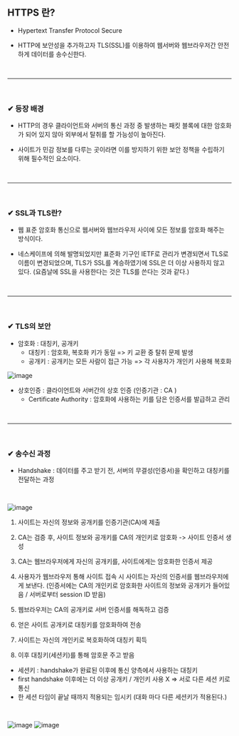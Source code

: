 ## HTTPS 란?
- Hypertext Transfer Protocol Secure

- HTTP에 보안성을 추가하고자 TLS(SSL)를 이용하여 웹서버와 웹브라우저간 안전하게 데이터를 송수신한다. 
<br>
<hr>
<br>

### ✔ 등장 배경
- HTTP의 경우 클라이언트와 서버의 통신 과정 중 발생하는 패킷 블록에 대한 암호화가 되어 있지 않아
외부에서 탈취를 할 가능성이 높아진다.

- 사이트가 민감 정보를 다루는 곳이라면 이를 방지하기 위한 보안 정책을 수립하기 위해 필수적인 요소이다.
<br>
<hr>
<br>

### ✔ SSL과 TLS란?
- 웹 표준 암호화 통신으로 웹서버와 웹브라우저 사이에 모든 정보를 암호화 해주는 방식이다.

- 네스케이프에 의해 발명되었지만 표준화 기구인 IETF로 관리가 변경되면서 TLS로 이름이 변경되었으며,
TLS가 SSL를 계승하였기에 SSL은 더 이상 사용하지 않고 있다. (요즘날에 SSL을 사용한다는 것은 TLS를 쓴다는 것과 같다.)
<br>
<hr>
<br>

### ✔ TLS의 보안
- 암호화 : 대칭키, 공개키
  - 대칭키 : 암호화, 복호화 키가 동일 => 키 교환 중 탈취 문제 발생
  - 공개키 : 공개키는 모든 사람이 접근 가능 => 각 사용자가 개인키 사용해 복호화

![image](https://github.com/bjsystems/rnd/assets/121341413/74e22497-a0f5-48af-981d-1fa95293489e)
<br>

- 상호인증 : 클라이언트와 서버간의 상호 인증 (인증기관 : CA )
  - Certificate Authority : 암호화에 사용하는 키를 담은 인증서를 발급하고 관리
<br>
<hr>
<br>

### ✔ 송수신 과정

- Handshake : 데이터를 주고 받기 전, 서버의 무결성(인증서)을 확인하고 대칭키를 전달하는 과정
<br>

![image](https://github.com/bjsystems/rnd/assets/121341413/9fb17a1d-1727-427d-8a52-e2433da4fd63)

 1. 사이트는 자신의 정보와 공개키를 인증기관(CA)에 제출
 
 2. CA는 검증 후, 사이트 정보와 공개키를 CA의 개인키로 암호화 -> 사이트 인증서 생성
 
 3. CA는 웹브라우저에게 자신의 공개키를, 사이트에게는 암호화한 인증서 제공
 
 4. 사용자가 웹브라우저 통해 사이트 접속 시  사이트는 자신의 인증서를 웹브라우저에게 보낸다.
 (인증서에는 CA의 개인키로 암호화한 사이트의 정보와 공개키가 들어있음 / 서버로부터 session ID 받음)
 
 5. 웹브라우저는 CA의 공개키로 서버 인증서를 해독하고 검증
 
 6. 얻은 사이트 공개키로 대칭키를 암호화하여 전송
 
 7. 사이트는 자신의 개인키로 복호화하여 대칭키 획득
 
 8. 이후 대칭키(세션키)를 통해 암호문 주고 받음

- 세션키 : handshake가 완료된 이후에 통신 양측에서 사용하는 대칭키
- first handshake 이후에는 더 이상 공개키 / 개인키 사용 X  =>  서로 다른 세션 키로 통신
- 한 세션 타임이 끝날 때까지 적용되는 임시키 (대화 마다 다른 세션키가 적용된다.)
<br>

![image](https://github.com/bjsystems/rnd/assets/121341413/8491576c-3de9-466f-bb6c-345403212782)
![image](https://github.com/bjsystems/rnd/assets/121341413/49ecac29-2ba1-4c48-b283-0f8b6fa2e57f)



